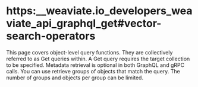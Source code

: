 # https:\_\_weaviate.io_developers_weaviate_api_graphql_get#vector-search-operators

This page covers object-level query functions. They are collectively referred to as Get queries within. A Get query requires the target collection to be specified. Metadata retrieval is optional in both GraphQL and gRPC calls. You can use retrieve groups of objects that match the query. The number of groups and objects per group can be limited.
